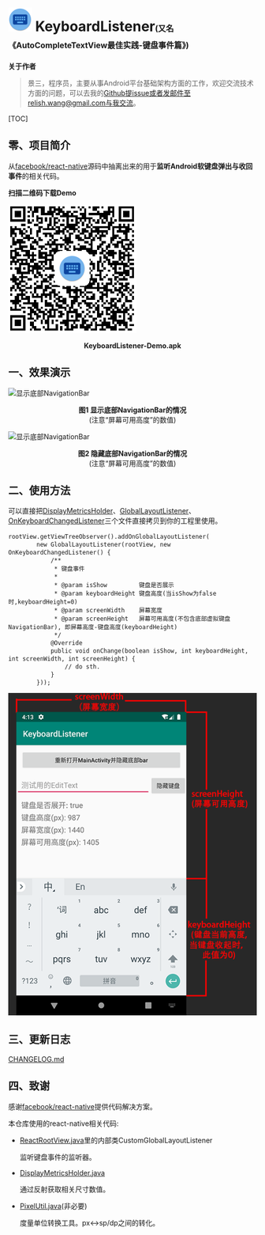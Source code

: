 # <img src="./app/src/main/res/mipmap-xxxhdpi/ic_launcher_round.png" alt="KeyboardListener" width="48" height="48" align="bottom" /> KeyboardListener<Font size='3'>(又名《AutoCompleteTextView最佳实践-键盘事件篇》)</Font>

**关于作者**

> 景三，程序员，主要从事Android平台基础架构方面的工作，欢迎交流技术方面的问题，可以去我的[Github](https://github.com/relish-wang)提issue或者发邮件至relish.wang@gmail.com与我交流。

[TOC]

## 零、项目简介

从[facebook/react-native](https://github.com/facebook/react-native)源码中抽离出来的用于**监听Android软键盘弹出与收回事件**的相关代码。

**扫描二维码下载Demo**

![下载Demo的二维码](./art/keyboardlistener-demo-qrcode.png)

<center><strong>KeyboardListener-Demo.apk</strong></center>

## 一、效果演示

![显示底部NavigationBar](./art/with_navigation_bar.gif)

<center><strong>图1 显示底部NavigationBar的情况</strong><br>(注意“屏幕可用高度”的数值)</center>

![显示底部NavigationBar](./art/without_navigation_bar.gif)

<center><strong>图2 隐藏底部NavigationBar的情况</strong><br>(注意“屏幕可用高度”的数值)</center>

## 二、使用方法

可以直接把[DisplayMetricsHolder](./app/src/main/java/wang/relish/keyboard/util/DisplayMetricsHolder.java)、[GlobalLayoutListener](./app/src/main/java/wang/relish/keyboard/util/GlobalLayoutListener.java)、[OnKeyboardChangedListener]((./app/src/main/java/wang/relish/keyboard/util/OnKeyboardChangedListener.java))三个文件直接拷贝到你的工程里使用。

```
rootView.getViewTreeObserver().addOnGlobalLayoutListener(
        new GlobalLayoutListener(rootView, new OnKeyboardChangedListener() {
            /**
             * 键盘事件
             *
             * @param isShow         键盘是否展示
             * @param keyboardHeight 键盘高度(当isShow为false时,keyboardHeight=0)
             * @param screenWidth    屏幕宽度
             * @param screenHeight   屏幕可用高度(不包含底部虚拟键盘NavigationBar), 即屏幕高度-键盘高度(keyboardHeight)
             */
            @Override
            public void onChange(boolean isShow, int keyboardHeight, int screenWidth, int screenHeight) {
                // do sth.
            }
        }));
```

![显示底部NavigationBar](./art/desc.png)

## 三、更新日志

[CHANGELOG.md](./CHANGELOG.md)

## 四、致谢

感谢[facebook/react-native](https://github.com/facebook/react-native)提供代码解决方案。

本仓库使用的react-native相关代码:

- [ReactRootView.java](https://github.com/facebook/react-native/blob/135ba492fbd500ec555baadab7ff1db3d537acf3/ReactAndroid/src/main/java/com/facebook/react/ReactRootView.java)里的内部类CustomGlobalLayoutListener

  监听键盘事件的监听器。

- [DisplayMetricsHolder.java](https://github.com/facebook/react-native/blob/4d95e85f64a496d9b9539b6218d1737997a315da/ReactAndroid/src/main/java/com/facebook/react/uimanager/DisplayMetricsHolder.java)

  通过反射获取相关尺寸数值。

- [PixelUtil.java](https://github.com/facebook/react-native/blob/4936d284df36071047ce776d9e2486c0371f7b97/ReactAndroid/src/main/java/com/facebook/react/uimanager/PixelUtil.java)(非必要)

  度量单位转换工具。px<->sp/dp之间的转化。
